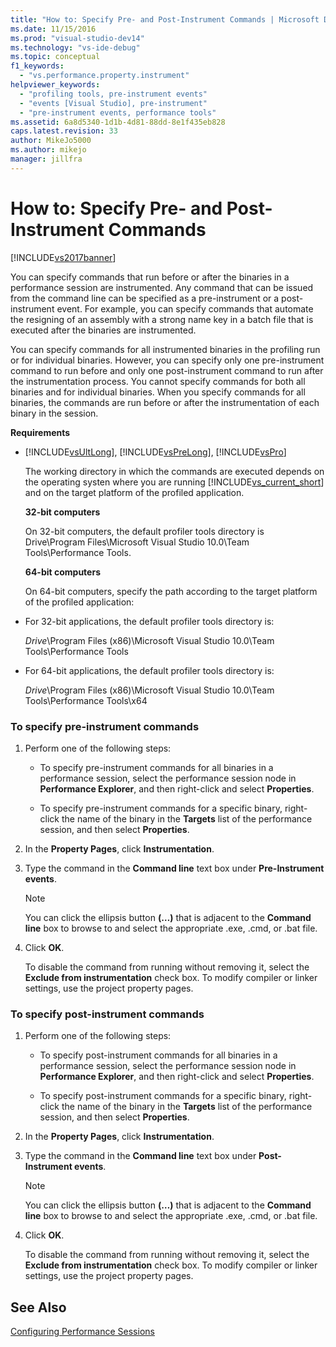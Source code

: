 ```yaml
---
title: "How to: Specify Pre- and Post-Instrument Commands | Microsoft Docs"
ms.date: 11/15/2016
ms.prod: "visual-studio-dev14"
ms.technology: "vs-ide-debug"
ms.topic: conceptual
f1_keywords: 
  - "vs.performance.property.instrument"
helpviewer_keywords: 
  - "profiling tools, pre-instrument events"
  - "events [Visual Studio], pre-instrument"
  - "pre-instrument events, performance tools"
ms.assetid: 6a8d5340-1d1b-4d81-88dd-8e1f435eb828
caps.latest.revision: 33
author: MikeJo5000
ms.author: mikejo
manager: jillfra
---
```

# How to: Specify Pre- and Post-Instrument Commands
[!INCLUDE[vs2017banner](../includes/vs2017banner.md)]

You can specify commands that run before or after the binaries in a performance session are instrumented. Any command that can be issued from the command line can be specified as a pre-instrument or a post-instrument event. For example, you can specify commands that automate the resigning of an assembly with a strong name key in a batch file that is executed after the binaries are instrumented.  
  
 You can specify commands for all instrumented binaries in the profiling run or for individual binaries. However, you can specify only one pre-instrument command to run before and only one post-instrument command to run after the instrumentation process. You cannot specify commands for both all binaries and for individual binaries. When you specify commands for all binaries, the commands are run before or after the instrumentation of each binary in the session.  
  
 **Requirements**  
  
- [!INCLUDE[vsUltLong](../includes/vsultlong-md.md)], [!INCLUDE[vsPreLong](../includes/vsprelong-md.md)], [!INCLUDE[vsPro](../includes/vspro-md.md)]  
  
  The working directory in which the commands are executed depends on the operating systen  where you are running [!INCLUDE[vs_current_short](../includes/vs-current-short-md.md)] and on the target platform of the profiled application.  
  
  **32-bit computers**  
  
  On 32-bit computers, the default profiler tools directory is Drive\Program Files\Microsoft Visual Studio 10.0\Team Tools\Performance Tools.  
  
  **64-bit computers**  
  
  On 64-bit computers, specify the path according to the target platform of the profiled application:  
  
- For 32-bit applications, the default profiler tools directory is:  
  
   *Drive*\Program Files (x86)\Microsoft Visual Studio 10.0\Team Tools\Performance Tools  
  
- For 64-bit applications, the default profiler tools directory is:  
  
   *Drive*\Program Files (x86)\Microsoft Visual Studio 10.0\Team Tools\Performance Tools\x64  
  
### To specify pre-instrument commands  
  
1. Perform one of the following steps:  
  
    - To specify pre-instrument commands for all binaries in a performance session, select the performance session node in **Performance Explorer**, and then right-click and select **Properties**.  
  
    - To specify pre-instrument commands for a specific binary, right-click the name of the binary in the **Targets** list of the performance session, and then select **Properties**.  
  
2. In the **Property Pages**, click **Instrumentation**.  
  
3. Type the command in the **Command line** text box under **Pre-Instrument events**.  
  
    > [!NOTE]
    >  You can click the ellipsis button **(…)** that is adjacent to the **Command line** box to browse to and select the appropriate .exe, .cmd, or .bat file.  
  
4. Click **OK**.  
  
     To disable the command from running without removing it, select the **Exclude from instrumentation** check box. To modify compiler or linker settings, use the project property pages.  
  
### To specify post-instrument commands  
  
1. Perform one of the following steps:  
  
    - To specify post-instrument commands for all binaries in a performance session, select the performance session node in **Performance Explorer**, and then right-click and select **Properties**.  
  
    - To specify post-instrument commands for a specific binary, right-click the name of the binary in the **Targets** list of the performance session, and then select **Properties**.  
  
2. In the **Property Pages**, click **Instrumentation**.  
  
3. Type the command in the **Command line** text box under **Post-Instrument events**.  
  
    > [!NOTE]
    >  You can click the ellipsis button **(…)** that is adjacent to the **Command line** box to browse to and select the appropriate .exe, .cmd, or .bat file.  
  
4. Click **OK**.  
  
     To disable the command from running without removing it, select the **Exclude from instrumentation** check box. To modify compiler or linker settings, use the project property pages.  
  
## See Also  
 [Configuring Performance Sessions](../profiling/configuring-performance-sessions.md)
